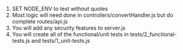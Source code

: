 1. SET NODE_ENV to test without quotes
2. Most logic will need done in controllers/convertHandler.js but do complete routes/api.js
3. You will add any security features to server.js
4. You will create all of the functional/unit tests in tests/2_functional-tests.js and tests/1_unit-tests.js